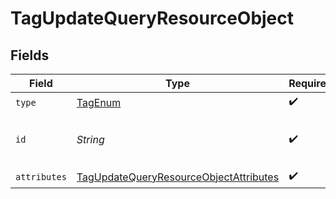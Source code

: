 # TagUpdateQueryResourceObject


## Fields

| Field                                                                                                       | Type                                                                                                        | Required                                                                                                    | Description                                                                                                 | Example                                                                                                     |
| ----------------------------------------------------------------------------------------------------------- | ----------------------------------------------------------------------------------------------------------- | ----------------------------------------------------------------------------------------------------------- | ----------------------------------------------------------------------------------------------------------- | ----------------------------------------------------------------------------------------------------------- |
| `type`                                                                                                      | [TagEnum](../../models/components/TagEnum.md)                                                               | :heavy_check_mark:                                                                                          | N/A                                                                                                         |                                                                                                             |
| `id`                                                                                                        | *String*                                                                                                    | :heavy_check_mark:                                                                                          | The Tag ID                                                                                                  | abcd1234-ef56-gh78-ij90-abcdef123456                                                                        |
| `attributes`                                                                                                | [TagUpdateQueryResourceObjectAttributes](../../models/components/TagUpdateQueryResourceObjectAttributes.md) | :heavy_check_mark:                                                                                          | N/A                                                                                                         |                                                                                                             |